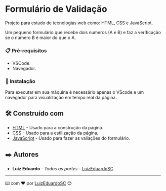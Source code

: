 # Formulário de Validação

Projeto para estudo de tecnologias web como: HTML, CSS e JavaScript.

Um pequeno formulário que recebe dois numeros (A e B) e faz a verificação se o número B é maior do que o A.


### 📋 Pré-requisitos

* VSCode.
* Navegador.



### 🔧 Instalação

Para executar em sua máquina é necessário apenas o VScode e um navegador para visualização em tempo real da página.


## 🛠️ Construído com

* [HTML](https://www.w3schools.com/html/default.asp) - Usado para a construção da página.
* [CSS](https://www.w3schools.com/css/default.asp) - Usado para a estilização da página.
* [JavaScript](https://www.w3schools.com/js/) - Usado para fazer as valiações do formulário.


## ✒️ Autores

* **Luiz Eduardo** - *Todas as partes* - [LuizEduardoSC](https://github.com/LuizEduardoSC)

---
⌨️ com ❤️ por [LuizEduardoSC](https://github.com/LuizEduardoSC) 😊
